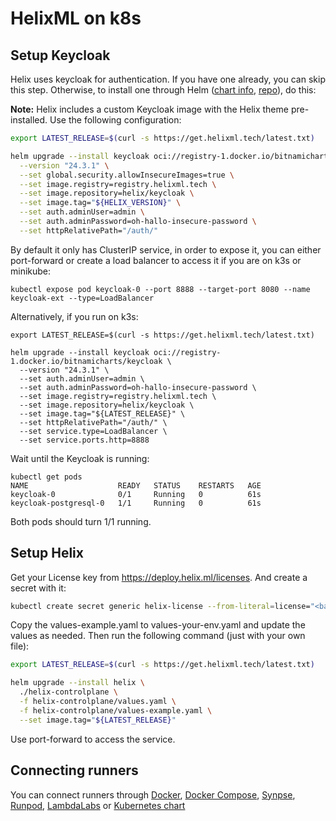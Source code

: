 

# HelixML on k8s

## Setup Keycloak

Helix uses keycloak for authentication. If you have one already, you can skip this step. Otherwise, to install one through Helm ([chart info](https://bitnami.com/stack/keycloak/helm), [repo](https://github.com/bitnami/charts/tree/main/bitnami/keycloak/#installing-the-chart)), do this:

**Note:** Helix includes a custom Keycloak image with the Helix theme pre-installed. Use the following configuration:

```bash
export LATEST_RELEASE=$(curl -s https://get.helixml.tech/latest.txt)

helm upgrade --install keycloak oci://registry-1.docker.io/bitnamicharts/keycloak \
  --version "24.3.1" \
  --set global.security.allowInsecureImages=true \
  --set image.registry=registry.helixml.tech \
  --set image.repository=helix/keycloak \
  --set image.tag="${HELIX_VERSION}" \
  --set auth.adminUser=admin \
  --set auth.adminPassword=oh-hallo-insecure-password \
  --set httpRelativePath="/auth/"
```

By default it only has ClusterIP service, in order to expose it, you can either port-forward or create a load balancer to access it if you are on k3s or minikube:

```
kubectl expose pod keycloak-0 --port 8888 --target-port 8080 --name keycloak-ext --type=LoadBalancer
```

Alternatively, if you run on k3s:

```
export LATEST_RELEASE=$(curl -s https://get.helixml.tech/latest.txt)

helm upgrade --install keycloak oci://registry-1.docker.io/bitnamicharts/keycloak \
  --version "24.3.1" \
  --set auth.adminUser=admin \
  --set auth.adminPassword=oh-hallo-insecure-password \
  --set image.registry=registry.helixml.tech \
  --set image.repository=helix/keycloak \
  --set image.tag="${LATEST_RELEASE}" \
  --set httpRelativePath="/auth/" \
  --set service.type=LoadBalancer \
  --set service.ports.http=8888
```

Wait until the Keycloak is running:

```
kubectl get pods
NAME                    READY   STATUS    RESTARTS   AGE
keycloak-0              0/1     Running   0          61s
keycloak-postgresql-0   1/1     Running   0          61s
```

Both pods should turn 1/1 running.

## Setup Helix

Get your License key from https://deploy.helix.ml/licenses. And create a secret with it:

```bash
kubectl create secret generic helix-license --from-literal=license="<base64 encoded secret contents here>"
```

Copy the values-example.yaml to values-your-env.yaml and update the values as needed. Then run the following command (just with your own file):

```bash
export LATEST_RELEASE=$(curl -s https://get.helixml.tech/latest.txt)

helm upgrade --install helix \
  ./helix-controlplane \
  -f helix-controlplane/values.yaml \
  -f helix-controlplane/values-example.yaml \
  --set image.tag="${LATEST_RELEASE}"
```

Use port-forward to access the service.

## Connecting runners

You can connect runners through [Docker](https://docs.helixml.tech/helix/private-deployment/docker/), [Docker Compose](https://github.com/helixml/helix/blob/main/docker-compose.runner.yaml), [Synpse](https://cloud.synpse.net/templates?id=helix-runner), [Runpod](https://docs.helixml.tech/helix/private-deployment/runpod/), [LambdaLabs](https://docs.helixml.tech/helix/private-deployment/lambdalabs/) or [Kubernetes chart](../helix-runner) 

